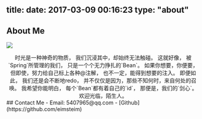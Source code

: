 title: 
date: 2017-03-09 00:16:23
type: "about"
---

## About Me
![](https://avatars2.githubusercontent.com/u/2664283?s=460&v=4)
<center>
时光是一种神奇的物质，
我们沉浸其中，却始终无法触碰。
这就好像，
被`Spring`所管理的我们，
只是一个个无力挣扎的`Bean`。
如果你想要，你便要，
但即使，努力给自己标上各种@注解，
也不一定，能得到想要的注入。
即便如此，
我们还是会不断地redo，
并不仅仅是因为，那些不知何时，来自何处的召唤。
我希望你能明白，
每个`Bean`都有着自己的`id`，
那便是，我们的`剑心`。
欢迎光临，陌生人。
</center>
## Contact Me
- Email:  5407965@qq.com
- [Github](https://github.com/eimsteim)